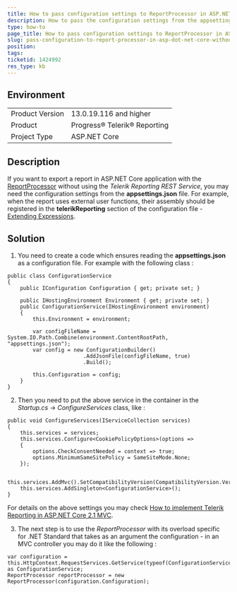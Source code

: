 ```yaml
---
title: How to pass configuration settings to ReportProcessor in ASP.NET Core application that does not use REST Service
description: How to pass the configuration settings from the appsettings.json file to ReportProcessor in ASP.NET Core application that does not use Telerik Reporting REST Service
type: how-to
page_title: How to pass configuration settings to ReportProcessor in ASP.NET Core application that does not use Telerik Reporting REST Service
slug: pass-configuration-to-report-processor-in-asp-dot-net-core-without-rest-service
position: 
tags: 
ticketid: 1424992
res_type: kb
---
```


## Environment
<table>
    <tbody>
	    <tr>
	    	<td>Product Version</td>
	    	<td>13.0.19.116 and higher</td>
	    </tr>
	    <tr>
	    	<td>Product</td>
	    	<td>Progress® Telerik® Reporting</td>
	    </tr>
	    <tr>
	    	<td>Project Type</td>
	    	<td>ASP.NET Core</td>
	    </tr>
    </tbody>
</table>


## Description
If you want to export a report in ASP.NET Core application with the [ReportProcessor](../t-telerik-reporting-processing-reportprocessor) without using the _Telerik Reporting REST Service_, you may need the configuration settings from the __appsettings.json__ file.
For example, when the report uses external user functions, their assembly should be registered in the __telerikReporting__ section of the configuration file - [Extending Expressions](../expressions-extending-expressions).

## Solution
1. You need to create a code which ensures reading the __appsettings.json__ as a configuration file. For example with the following class :  
  
```CSharp
public class ConfigurationService
{
    public IConfiguration Configuration { get; private set; }
 
    public IHostingEnvironment Environment { get; private set; }
    public ConfigurationService(IHostingEnvironment environment)
    {
        this.Environment = environment;
 
        var configFileName = System.IO.Path.Combine(environment.ContentRootPath, "appsettings.json");
        var config = new ConfigurationBuilder()
                        .AddJsonFile(configFileName, true)
                        .Build();
 
        this.Configuration = config;
    }
}
```
2. Then you need to put the above service in the container in the _Startup.cs_ -\> _ConfigureServices_ class, like :  
  

```CSharp
public void ConfigureServices(IServiceCollection services)
{
    this.services = services;
    this.services.Configure<CookiePolicyOptions>(options =>
    {
        options.CheckConsentNeeded = context => true;
        options.MinimumSameSitePolicy = SameSiteMode.None;
    });
 
    this.services.AddMvc().SetCompatibilityVersion(CompatibilityVersion.Version_2_2);
    this.services.AddSingleton<ConfigurationService>();
}
```
  
For details on the above settings you may check [How to implement Telerik Reporting in ASP.NET Core 2.1 MVC](https://docs.telerik.com/reporting/knowledge-base/how-to-implement-telerik-reporting-in-asp-net-core-mvc).  

3. The next step is to use the _ReportProcessor_ with its overload specific for .NET Standard that takes as an argument the configuration - in an MVC controller you may do it like the following :  
  

```CSharp
var configuration = this.HttpContext.RequestServices.GetService(typeof(ConfigurationService)) as ConfigurationService;
ReportProcessor reportProcessor = new ReportProcessor(configuration.Configuration);
```

